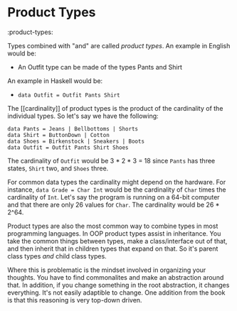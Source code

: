 # Product Types
:product-types:

Types combined with "and" are called *product types*.
An example in English would be:
- An Outfit type can be made of the types Pants and Shirt

An example in Haskell would be:
- `data Outfit = Outfit Pants Shirt`

The [[cardinality]] of product types is the product of the cardinality of the individual types.
So let's say we have the following:
```
data Pants = Jeans | Bellbottoms | Shorts
data Shirt = ButtonDown | Cotton
data Shoes = Birkenstock | Sneakers | Boots
data Outfit = Outfit Pants Shirt Shoes
```
The cardinality of `Outfit` would be 3 * 2 * 3 = 18 since `Pants` has three states, `Shirt` two, and `Shoes` three.

For common data types the cardinality might depend on the hardware.
For instance, `data Grade = Char Int` would be the cardinality of `Char` times the cardinality of `Int`.
Let's say the program is running on a 64-bit computer and that there are only 26 values for `Char`.
The cardinality would be 26 * 2^64.

Product types are also the most common way to combine types in most programming languages.
In OOP product types assist in inheritance.
You take the common things between types, make a class/interface out of that, and then inherit that in children types that expand on that.
So it's parent class types _and_ child class types.

Where this is problematic is the mindset involved in organizing your thoughts.
You have to find commonalites and make an abstraction around that.
In addition, if you change something in the root abstraction, it changes everything.
It's not easily adaptible to change.
One addition from the book is that this reasoning is very top-down driven.
